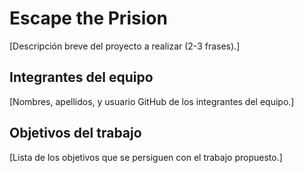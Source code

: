 # Escape the Prision

[Descripción breve del proyecto a realizar (2-3 frases).]

## Integrantes del equipo

[Nombres, apellidos, y usuario GitHub de los integrantes del equipo.]

## Objetivos del trabajo

[Lista de los objetivos que se persiguen con el trabajo propuesto.]
